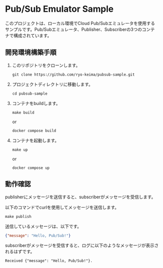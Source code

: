 # Pub/Sub Emulator Sample

このプロジェクトは、ローカル環境でCloud Pub/Subエミュレータを使用するサンプルです。Pub/Subエミュレータ、Publisher、Subscriberの3つのコンテナで構成されています。

## 開発環境構築手順

1. このリポジトリをクローンします。
    
    ```shell
    git clone https://github.com/ryo-keima/pubsub-sample.git
    ```

2. プロジェクトディレクトリに移動します。

    ```shell
    cd pubsub-sample
    ```

3. コンテナをbuildします。

    ```shell
    make build
    ```
    or
    ```shell
    docker compose build
    ```

4. コンテナを起動します。

    ```shell
    make up
    ```
    or
    ```shell
    docker compose up
    ```

## 動作確認

publisherにメッセージを送信すると、subscriberがメッセージを受信します。

以下のコマンドでcurlを使用してメッセージを送信します。
```shell
make publish
```

送信しているメッセージは、以下です。

```json
{"message": "Hello, Pub/Sub!"}
```

subscriberがメッセージを受信すると、ログに以下のようなメッセージが表示されるはずです。

```shell
Received {"message": "Hello, Pub/Sub!"}.
```
